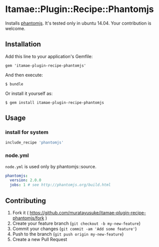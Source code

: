 # Itamae::Plugin::Recipe::Phantomjs

Installs [phantomjs](http://phantomjs.org/). It's tested only in ubuntu 14.04. Your contribution is welcome.

## Installation

Add this line to your application's Gemfile:

    gem 'itamae-plugin-recipe-phantomjs'

And then execute:

    $ bundle

Or install it yourself as:

    $ gem install itamae-plugin-recipe-phantomjs

## Usage

### install for system

```ruby
include_recipe 'phantomjs'
```

### node.yml

`node.yml` is used only by phantomjs::source.

```yml
phantomjs:
  version: 2.0.0
  jobs: 1 # see http://phantomjs.org/build.html
```

## Contributing

1. Fork it ( https://github.com/muratayusuke/itamae-plugin-recipe-phantomjs/fork )
2. Create your feature branch (`git checkout -b my-new-feature`)
3. Commit your changes (`git commit -am 'Add some feature'`)
4. Push to the branch (`git push origin my-new-feature`)
5. Create a new Pull Request
